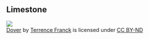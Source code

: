 ##  Limestone

[![](https://farm6.static.flickr.com/5281/5283270459_9d22f6f540.jpg)](https://flickr.com/photos/terrencefranck/5283270459 "Dover")  
[Dover](https://flickr.com/photos/terrencefranck/5283270459 "Dover") by [Terrence Franck](https://flickr.com/people/terrencefranck) is licensed under [CC BY-ND](https://creativecommons.org/licenses/by-nd/2.0/)
